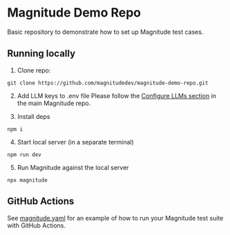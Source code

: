 # Magnitude Demo Repo

Basic repository to demonstrate how to set up Magnitude test cases.

## Running locally
1. Clone repo:
```
git clone https://github.com/magnitudedev/magnitude-demo-repo.git
```

2. Add LLM keys to .env file
Please follow the [Configure LLMs section](https://github.com/magnitudedev/magnitude?tab=readme-ov-file#configure-llms) in the main Magnitude repo.

3. Install deps
```
npm i
```

4. Start local server (in a separate terminal)
```
npm run dev
```

5. Run Magnitude against the local server
```
npx magnitude
```


## GitHub Actions
See [magnitude.yaml](.github/workflows/magnitude.yaml) for an example of how to run your Magnitude test suite with GitHub Actions.

